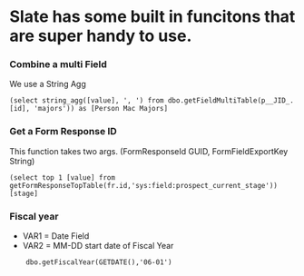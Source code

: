 # Slate has some built in funcitons that are super handy to use.

### Combine a multi Field
We use a String Agg
```
(select string_agg([value], ', ') from dbo.getFieldMultiTable(p__JID_.[id], 'majors')) as [Person Mac Majors]
```

### Get a Form Response ID
This function takes two args.  (FormResponseId GUID, FormFieldExportKey String)
```
(select top 1 [value] from getFormResponseTopTable(fr.id,'sys:field:prospect_current_stage')) [stage]
```

### Fiscal year
 * VAR1 = Date Field
 * VAR2 = MM-DD start date of Fiscal Year
```
    dbo.getFiscalYear(GETDATE(),'06-01')
```
